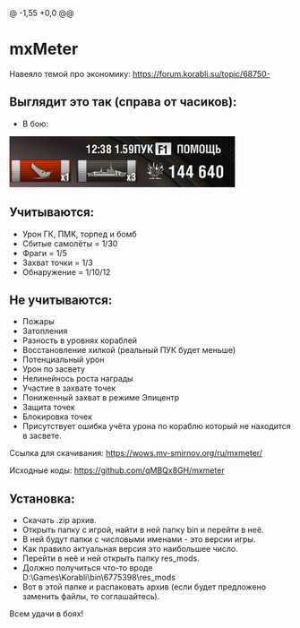 @ -1,55 +0,0 @@
# mxMeter #

Навеяло темой про экономику: https://forum.korabli.su/topic/68750-

## Выглядит это так (справа от часиков):

- В бою:

![](img/001.jpg)


## Учитываются:

- Урон ГК, ПМК, торпед и бомб
- Сбитые самолёты = 1/30
- Фраги = 1/5
- Захват точки = 1/3
- Обнаружение = 1/10/12

## Не учитываются:

- Пожары
- Затопления
- Разность в уровнях кораблей
- Восстановление хилкой (реальный ПУК будет меньше)
- Потенциальный урон
- Урон по засвету
- Нелинейнось роста награды
- Участие в захвате точек
- Пониженный захват в режиме Эпицентр
- Защита точек
- Блокировка точек
- Присутствует ошибка учёта урона по кораблю который не находится в засвете.


Ссылка для скачивания: https://wows.mv-smirnov.org/ru/mxmeter/

Исходные коды: https://github.com/qMBQx8GH/mxmeter

## Установка:

- Скачать .zip архив.
- Открыть папку с игрой, найти в ней папку bin и перейти в неё.
- В ней будут папки с числовыми именами - это версии игры.
- Как правило актуальная версия это наибольшее число.
- Перейти в неё и ней открыть папку res_mods.
- Должно получиться что-то вроде D:\Games\Korabli\bin\6775398\res_mods
- Вот в этой папке и распаковать архив  (если будет предложено заменить файлы, то соглашайтесь).
 

Всем удачи в боях!